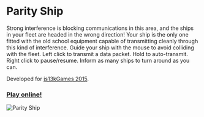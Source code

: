 # Parity Ship

Strong interference is blocking communications in this area, and the ships in your fleet are headed in the wrong direction! Your ship is the only one fitted with the old school equipment capable of transmitting cleanly through this kind of interference. Guide your ship with the mouse to avoid colliding with the fleet. Left click to transmit a data packet. Hold to auto-transmit. Right click to pause/resume. Inform as many ships to turn around as you can.

Developed for [js13kGames 2015](http://2015.js13kgames.com/).

### [Play online!](https://costava.github.io/Parity-Ship/dist/)

![Parity Ship](http://i.imgur.com/oWbPmZv.png)

